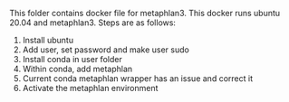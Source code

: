 This folder contains docker file for metaphlan3. This docker runs ubuntu 20.04 and metaphlan3. Steps are as follows:

1. Install ubuntu
2. Add user, set password and make user sudo
3. Install conda in user folder
4. Within conda, add metaphlan
5. Current conda metaphlan wrapper has an issue and correct it
6. Activate the metaphlan environment
